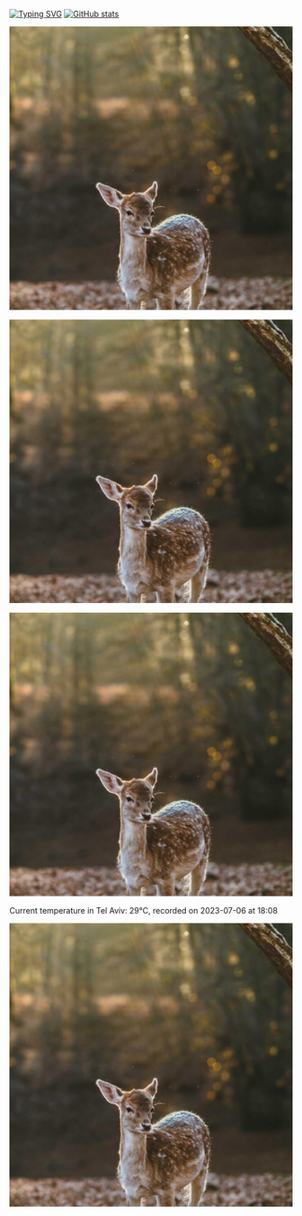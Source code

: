 [![Typing SVG](https://readme-typing-svg.demolab.com?font=Fira+Code&pause=1000&width=435&lines=Hello+%F0%9F%91%8B+welcome+to+my+GitHub+%F0%9F%94%A5)](https://git.io/typing-svg)
[![GitHub stats](https://github-readme-stats.vercel.app/api?username=apollner&rank_icon=github&hide=stars,prs)](https://github.com/anuraghazra/github-readme-stats)

























































































![Random Image](random_image.jpg)


![Random Image](random_image.jpg)


![Random Image](random_image.jpg)

Current temperature in Tel Aviv: 29°C, recorded on 2023-07-06 at 18:08

![Random Image](random_image.jpg)
